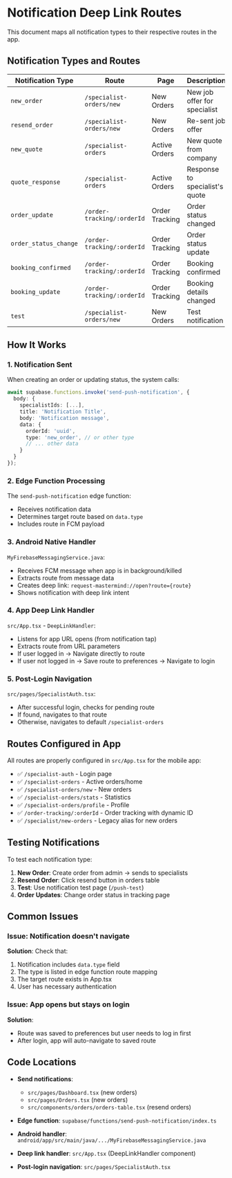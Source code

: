 # Notification Deep Link Routes

This document maps all notification types to their respective routes in the app.

## Notification Types and Routes

| Notification Type | Route | Page | Description |
|------------------|-------|------|-------------|
| `new_order` | `/specialist-orders/new` | New Orders | New job offer for specialist |
| `resend_order` | `/specialist-orders/new` | New Orders | Re-sent job offer |
| `new_quote` | `/specialist-orders` | Active Orders | New quote from company |
| `quote_response` | `/specialist-orders` | Active Orders | Response to specialist's quote |
| `order_update` | `/order-tracking/:orderId` | Order Tracking | Order status changed |
| `order_status_change` | `/order-tracking/:orderId` | Order Tracking | Order status update |
| `booking_confirmed` | `/order-tracking/:orderId` | Order Tracking | Booking confirmed |
| `booking_update` | `/order-tracking/:orderId` | Order Tracking | Booking details changed |
| `test` | `/specialist-orders/new` | New Orders | Test notification |

## How It Works

### 1. Notification Sent
When creating an order or updating status, the system calls:
```typescript
await supabase.functions.invoke('send-push-notification', {
  body: {
    specialistIds: [...],
    title: 'Notification Title',
    body: 'Notification message',
    data: {
      orderId: 'uuid',
      type: 'new_order', // or other type
      // ... other data
    }
  }
});
```

### 2. Edge Function Processing
The `send-push-notification` edge function:
- Receives notification data
- Determines target route based on `data.type`
- Includes route in FCM payload

### 3. Android Native Handler
`MyFirebaseMessagingService.java`:
- Receives FCM message when app is in background/killed
- Extracts route from message data
- Creates deep link: `request-mastermind://open?route={route}`
- Shows notification with deep link intent

### 4. App Deep Link Handler
`src/App.tsx` - `DeepLinkHandler`:
- Listens for app URL opens (from notification tap)
- Extracts route from URL parameters
- If user logged in → Navigate directly to route
- If user not logged in → Save route to preferences → Navigate to login

### 5. Post-Login Navigation
`src/pages/SpecialistAuth.tsx`:
- After successful login, checks for pending route
- If found, navigates to that route
- Otherwise, navigates to default `/specialist-orders`

## Routes Configured in App

All routes are properly configured in `src/App.tsx` for the mobile app:
- ✅ `/specialist-auth` - Login page
- ✅ `/specialist-orders` - Active orders/home
- ✅ `/specialist-orders/new` - New orders
- ✅ `/specialist-orders/stats` - Statistics
- ✅ `/specialist-orders/profile` - Profile
- ✅ `/order-tracking/:orderId` - Order tracking with dynamic ID
- ✅ `/specialist/new-orders` - Legacy alias for new orders

## Testing Notifications

To test each notification type:

1. **New Order**: Create order from admin → sends to specialists
2. **Resend Order**: Click resend button in orders table
3. **Test**: Use notification test page (`/push-test`)
4. **Order Updates**: Change order status in tracking page

## Common Issues

### Issue: Notification doesn't navigate
**Solution**: Check that:
1. Notification includes `data.type` field
2. The type is listed in edge function route mapping
3. The target route exists in App.tsx
4. User has necessary authentication

### Issue: App opens but stays on login
**Solution**: 
- Route was saved to preferences but user needs to log in first
- After login, app will auto-navigate to saved route

## Code Locations

- **Send notifications**: 
  - `src/pages/Dashboard.tsx` (new orders)
  - `src/pages/Orders.tsx` (new orders)
  - `src/components/orders/orders-table.tsx` (resend orders)
  
- **Edge function**: `supabase/functions/send-push-notification/index.ts`
- **Android handler**: `android/app/src/main/java/.../MyFirebaseMessagingService.java`
- **Deep link handler**: `src/App.tsx` (DeepLinkHandler component)
- **Post-login navigation**: `src/pages/SpecialistAuth.tsx`
